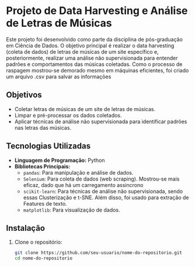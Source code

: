 # Projeto de Data Harvesting e Análise de Letras de Músicas

Este projeto foi desenvolvido como parte da disciplina de pós-graduação em Ciência de Dados. O objetivo principal é realizar o data harvesting (coleta de dados) de letras de músicas de um site específico e, posteriormente, realizar uma análise não supervisionada para entender padrões e comportamentos das músicas coletadas. Como o processo de raspagem mostrou-se demorado mesmo em máquinas eficientes, foi criado um arquivo .csv para salvar as informações

## Objetivos

- Coletar letras de músicas de um site de letras de músicas.
- Limpar e pré-processar os dados coletados.
- Aplicar técnicas de análise não supervisionada para identificar padrões nas letras das músicas.

## Tecnologias Utilizadas

- **Linguagem de Programação:** Python
- **Bibliotecas Principais:**
  - `pandas`: Para manipulação e análise de dados.
  - `Selenium`: Para coleta de dados (web scraping). Mostrou-se mais eficaz, dado que há um carregamento assincrono
  - `scikit-learn`: Para técnicas de análise não supervisionada, sendo essas Clusterização e t-SNE. Além disso, foi usado para extração de Features de texto.
  - `matplotlib`: Para visualização de dados.

## Instalação

1. Clone o repositório:
   ```bash
   git clone https://github.com/seu-usuario/nome-do-repositorio.git
   cd nome-do-repositorio
